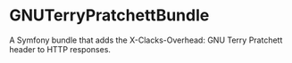 # GNUTerryPratchettBundle
A Symfony bundle that adds the X-Clacks-Overhead: GNU Terry Pratchett header to HTTP responses.
